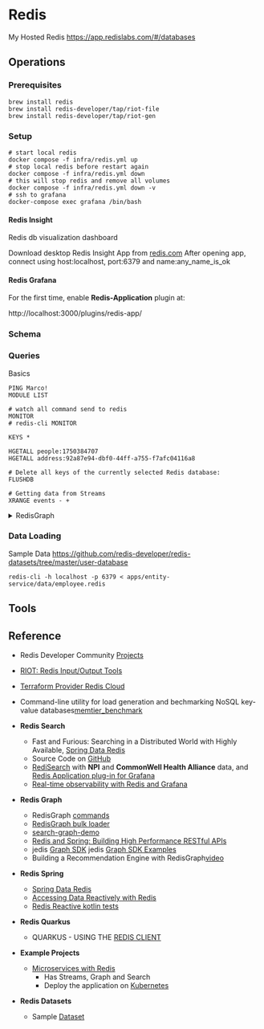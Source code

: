 # Redis

My Hosted Redis https://app.redislabs.com/#/databases

## Operations

### Prerequisites

```shell
brew install redis
brew install redis-developer/tap/riot-file
brew install redis-developer/tap/riot-gen
```

### Setup

```shell
# start local redis
docker compose -f infra/redis.yml up
# stop local redis before restart again
docker compose -f infra/redis.yml down
# this will stop redis and remove all volumes
docker compose -f infra/redis.yml down -v 
# ssh to grafana
docker-compose exec grafana /bin/bash
```

#### Redis Insight

Redis db visualization dashboard

Download desktop Redis Insight App from [redis.com](https://redis.com/redis-enterprise/redis-insight/)
After opening app, connect using host:localhost, port:6379 and name:any_name_is_ok

#### Redis Grafana

For the first time, enable **Redis-Application** plugin at:

http://localhost:3000/plugins/redis-app/

### Schema

### Queries

Basics 

```shell
PING Marco!
MODULE LIST

# watch all command send to redis
MONITOR
# redis-cli MONITOR
```

```shell
KEYS *

HGETALL people:1750384707
HGETALL address:92a87e94-dbf0-44ff-a755-f7afc04116a8

# Delete all keys of the currently selected Redis database:
FLUSHDB

# Getting data from Streams
XRANGE events - +
```

<details>
  <summary>RedisGraph</summary>

```shell
# https://github.com/redis/jedis/blob/master/src/test/java/redis/clients/jedis/modules/graph/GraphAPITest.java
CREATE (:human{name:'danny',age:12})
CREATE (:person{name:'roi',age:32})
CREATE (:person{name:'amit',age:30})
MATCH (a:person), (b:person) WHERE (a.name = 'roi' AND b.name='amit')  CREATE (a)-[:knows]->(b)
MATCH (a:person) WHERE (a.name = 'roi') DELETE a
CREATE (:person{name:'roi',age:32})
MATCH (a:person), (b:person) WHERE (a.name = 'roi' AND b.name='amit')  CREATE (a)-[:knows]->(a)
MATCH (a:person) WHERE (a.name = 'roi') DELETE a
CREATE (:person{name:'roi',age:32})
CREATE (:person{name:'amit',age:30})
MATCH (a:person), (b:person) WHERE (a.name = 'roi' AND b.name='amit')  CREATE (a)-[:knows]->(a)
MATCH (a:person)-[e]->() WHERE (a.name = 'roi') DELETE e
CREATE (:person{name:'roi',age:32})
CREATE INDEX ON :person(age)
CREATE INDEX ON :person(age1)
DROP INDEX ON :person(age1)

# array support
CREATE (:person{name:'a',age:32,array:[0,1,2]})
WITH [0,1,2] as x return x
MATCH(n) return collect(n) as x
CREATE (:restaurant {location: point({latitude:30.27822306, longitude:-97.75134723})})
MATCH (restaurant) RETURN restaurant
UNWIND range(0,100) AS x WITH x AS x WHERE x = 100 RETURN x
MATCH (n:N {val:$val}) RETURN n.val

# Full-text search now included
# http://www.odbms.org/2020/04/introducing-redisgraph-2-0/
CALL db.idx.fulltext.createNodeIndex('Person','name')
CALL db.idx.fulltext.queryNodes('Person','Bob') YIELD node AS p RETURN p.name
# linked search
CALL db.idx.fulltext.queryNodes('Person','%yif%') YIELD node
MATCH p=(node)-[:CONNECTED*1..3]->(:Person {name:'Pieter'})
RETURN p.name, p.title, length(p) AS connectedness
ORDER BY connectedness ASC LIMIT 20

MATCH (me:Person)-->(friend:Person)-->(fof:Person)
WHERE me.name='Pieter'
RETURN friend.name, fof.name

MATCH (me:Person)-->(friend:Person)-[f:FRIEND]->(fof:Person)
WHERE me.name='Pieter'
RETURN friend, f, fof

# We can query for suggested introductions in the left-hand graph by following the “KNOWS” relationship:
MATCH (b:Person)-[:KNOWS]->(a:Person)-[:KNOWS]->(c:Person)
WHERE NOT (b)-[:KNOWS]-(c) AND b <> c
RETURN b, c

MATCH (b:Person)<-[:MANAGES]-(a:Person)-[:MANAGES]->(c:Person)
WHERE NOT (b)-[:PEER]-(c) AND b <> c
WITH b, c,
CASE b.level
WHEN 'Director' THEN 'mentor'
ELSE 'peer'
END AS role
MERGE (b)-[:PEER {role:role}]->(c)
```

```shell
# To create a node with multiple labels, you simply list all the labels separated by a colon:

GRAPH.QUERY g "CREATE (e:Employee:BoardMember {Name: 'Vincent Chan', Title: 'Web marketing lead'}) return e"

# To match a node with multiple labels (AND condition), you should use the same colon notation as well:

GRAPH.QUERY g "MATCH (e:Employee:BoardMember) return e"
```

To construct a `full-text index` on the title property of movies using the German language and using custom stopwords of all nodes with the label Movie:

More [detains](https://redis.com/blog/redisgraph-2-8-is-generally-available/)

```shell
GRAPH.QUERY DEMO_GRAPH "CALL db.idx.fulltext.createNodeIndex({ label: 'Movie', language: 'German', stopwords: ['a', 'ab'] }, 'title')"
```

RediSearch provides 3 additional field configuration options:

* weight – the importance of the text in the field
* nostem – skip stemming when indexing text
* phonetic – enable phonetic search on the text

To construct a full-text index on the title property with a phonetic search of all nodes with the label Movie:
```shell
GRAPH.QUERY DEMO_GRAPH "CALL db.idx.fulltext.createNodeIndex('Movie', {field: 'title', phonetic: 'dm:en'})"
```

</details>

### Data Loading

Sample Data https://github.com/redis-developer/redis-datasets/tree/master/user-database

```shell
redis-cli -h localhost -p 6379 < apps/entity-service/data/employee.redis
```

## Tools

## Reference
- Redis Developer Community [Projects](https://github.com/redis-developer)
- [RIOT: Redis Input/Output Tools](https://github.com/redis-developer/riot)
- [Terraform Provider Redis Cloud](https://github.com/RedisLabs/terraform-provider-rediscloud)
- Command-line utility for load generation and bechmarking NoSQL key-value databases[memtier_benchmark](https://github.com/RedisLabs/memtier_benchmark)

- **Redis Search**
    - Fast and Furious: Searching in a Distributed World with Highly Available, [Spring Data Redis](https://www.youtube.com/watch?v=QZdUXrzdxos)
    - Source Code on [GitHub](https://github.com/Redislabs-Solution-Architects/rediscogs)
    - [RediSearch](https://volkovlabs.com/i-taught-my-wife-how-to-use-redisearch-2-0-77d6f32660df) with **NPI** and **CommonWell Health Alliance** data, and  [Redis Application plug-in for Grafana](https://grafana.com/grafana/plugins/redis-datasource/)
    - [Real-time observability with Redis and Grafana](https://docs.google.com/presentation/d/1dt4lduof6qIZF1dJ8Sv4_sCjKYHBY_a5ODAVQSEANgE/edit#slide=id.g9bf045ab42_0_40)

- **Redis Graph**
    - RedisGraph [commands](https://oss.redislabs.com/redisgraph/commands/)
    - [RedisGraph bulk loader](https://github.com/RedisGraph/redisgraph-bulk-loader)
    - [search-graph-demo](https://github.com/stockholmux/conf19-search-graph-demo)
    - [Redis and Spring: Building High Performance RESTful APIs](https://github.com/wilvdb/redi2read/blob/main/src/main/kotlin/com/redislabs/edu/redi2read/services/RecommendationService.kt)
    - jedis [Graph SDK](https://github.com/redis/jedis/tree/master/src/main/java/redis/clients/jedis/graph)
      jedis [Graph SDK Examples](https://github.com/redis/jedis/blob/master/src/test/java/redis/clients/jedis/modules/graph/GraphAPITest.java)
    - Building a Recommendation Engine with RedisGraph[video](https://www.youtube.com/watch?v=ZLJ-3DJVufw)

- **Redis Spring**
    - [Spring Data Redis](https://docs.spring.io/spring-data/redis/docs/2.5.3/reference/html/#why-spring-redis)
    - [Accessing Data Reactively with Redis](https://spring.io/guides/gs/spring-data-reactive-redis/)
    - [Redis Reactive kotlin tests](https://github.com/spring-projects/spring-data-redis/blob/main/src/test/kotlin/org/springframework/data/redis/core/ReactiveHashOperationsExtensionsUnitTests.kt)
    
- **Redis Quarkus**
    - QUARKUS - USING THE [REDIS CLIENT](https://quarkus.io/guides/redis)

- **Example Projects**
    - [Microservices with Redis](https://github.com/redis-developer/redis-microservices-demo)
        - Has Streams, Graph and Search
        - Deploy the application on [Kubernetes](https://github.com/redis-developer/redis-microservices-demo/tree/master/kubernetes)

- **Redis Datasets**
   - Sample [Dataset](https://github.com/redis-developer/redis-datasets)
